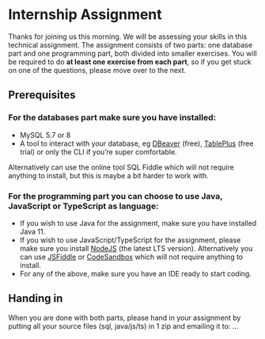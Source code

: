 # Internship Assignment

Thanks for joining us this morning. We will be assessing your skills in this technical assignment. The assignment
consists of two parts: one database part and one programming part, both divided into smaller exercises. You will be
required to do **at least one exercise from each part**, so if you get stuck on one of the questions, please move over
to the next.

## Prerequisites

### For the databases part make sure you have installed:

- MySQL 5.7 or 8
- A tool to interact with your database, eg [DBeaver](https://dbeaver.io/) (free), [TablePlus](https://tableplus.com/)
  (free trial) or only the CLI if you’re super comfortable.

Alternatively can use the online tool SQL Fiddle which will not require anything to install, but this is maybe a bit
harder to work with.

### For the programming part you can choose to use Java, JavaScript or TypeScript as language:

- If you wish to use Java for the assignment, make sure you have installed Java 11.
- If you wish to use JavaScript/TypeScript for the assignment, please make sure you install
  [NodeJS](https://nodejs.org/) (the latest LTS version). Alternatively you can use [JSFiddle](https://jsfiddle.net/) or
  [CodeSandbox](https://codesandbox.io/) which will not require anything to install.
- For any of the above, make sure you have an IDE ready to start coding.

## Handing in

When you are done with both parts, please hand in your assignment by putting all your source files (sql, java/js/ts) in
1 zip and emailing it to: ...
